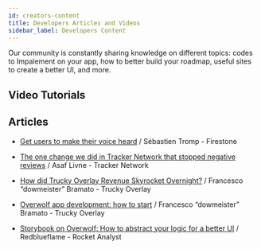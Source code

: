 ```yaml
---
id: creators-content
title: Developers Articles and Videos
sidebar_label: Developers Content
---
```


<meta http-equiv="Content-Type" content="text/html charset=utf-8"/>
<!-- importing React -->
<script src="https://unpkg.com/react@15/dist/react.js"></script>
<!-- importing React-Dom -->
<script src="https://unpkg.com/react-dom@15/dist/react-dom.js"></script>
<!-- importing babel for jsx -->
<script src=" https://unpkg.com/babel-standalone@6/babel.min.js"></script>
<!-- importing the remarkable plugin -->
<script src="https://cdnjs.cloudflare.com/ajax/libs/remarkable/1.7.1/remarkable.js"></script>
<!-- importing getting started page custom css file -->
<link href="/css/getting-started.css" rel="stylesheet">


Our community is constantly sharing knowledge on different topics: codes to Impalement on your app, how to better build your roadmap, useful sites to create a better UI, and more.

## Video Tutorials

<div id="creatorsContent">
  <script type="text/jsx" src="/jsx/creatorsContent.jsx"></script>
</div>

## Articles

- [Get users to make their voice heard](https://mailchi.mp/7012fff3a2a9/the-reddit-post-that-caused-us-to-stop-overwolf-devs-251221) / Sébastien Tromp - Firestone

- [The one change we did in Tracker Network that stopped negative reviews](https://dowmeister.medium.com/how-did-trucky-overlay-revenue-skyrocket-overnight-c858757ebbff) / Asaf Livne - Tracker Network

- [How did Trucky Overlay Revenue Skyrocket Overnight?](https://mailchi.mp/7012fff3a2a9/the-reddit-post-that-caused-us-to-stop-overwolf-devs-251221) / Francesco “dowmeister” Bramato - Trucky Overlay

- [Overwolf app development: how to start](https://dowmeister.medium.com/overwolf-app-development-how-to-start-b0a897104d98) / Francesco “dowmeister” Bramato - Trucky Overlay

- [Storybook on Overwolf: How to abstract your logic for a better UI](https://rocket-analyst.medium.com/storybook-on-overwolf-how-to-abstract-your-logic-for-a-better-ui-2f266381b5ea) / Redblueflame - Rocket Analyst


